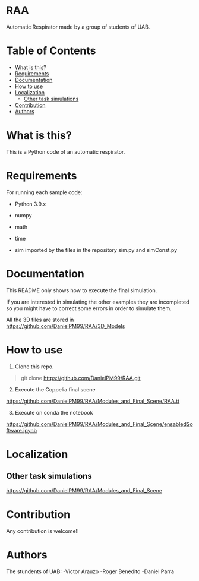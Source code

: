 # RAA
Automatic Respirator made by a group of students of UAB.

# Table of Contents
   * [What is this?](#what-is-this)
   * [Requirements](#requirements)
   * [Documentation](#documentation)
   * [How to use](#how-to-use)
   * [Localization](#localization)
      * [Other task simulations](#other-task-simulations)
   * [Contribution](#contribution)
   * [Authors](#authors)

# What is this?

This is a Python code of an automatic respirator.

# Requirements

For running each sample code:

- Python 3.9.x

- numpy

- math

- time

- sim imported by the files in the repository sim.py and simConst.py

# Documentation

This README only shows how to execute the final simulation.

If you are interested in simulating the other examples they are incompleted so you might have to correct some errors in order to simulate them.

All the 3D files are stored in https://github.com/DanielPM99/RAA/3D_Models

# How to use

1. Clone this repo.

> git clone https://github.com/DanielPM99/RAA.git


2. Execute the Coppelia final scene

https://github.com/DanielPM99/RAA/Modules_and_Final_Scene/RAA.tt

3. Execute on conda the notebook

https://github.com/DanielPM99/RAA/Modules_and_Final_Scene/ensabledSoftware.ipynb

# Localization

## Other task simulations

https://github.com/DanielPM99/RAA/Modules_and_Final_Scene

# Contribution

Any contribution is welcome!!

# Authors

The stundents of UAB:
  -Victor Arauzo
  -Roger Benedito
  -Daniel Parra

